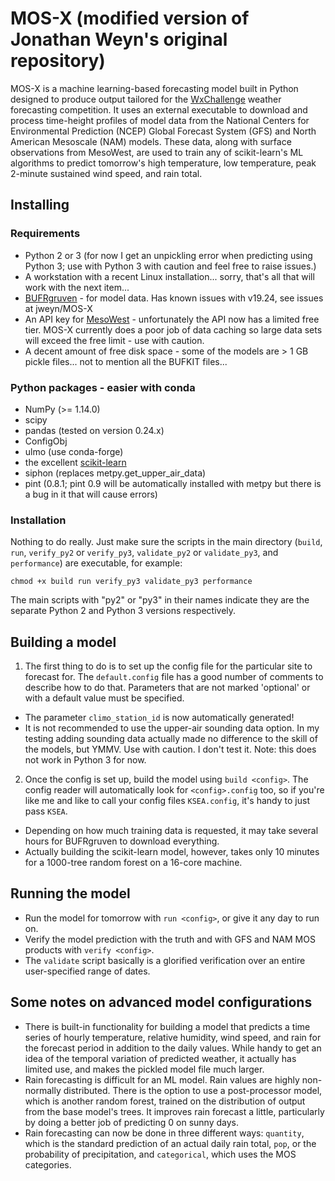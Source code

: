 # MOS-X (modified version of Jonathan Weyn's original repository)

MOS-X is a machine learning-based forecasting model built in Python designed to produce output tailored for the [WxChallenge](http://www.wxchallenge.com) weather forecasting competition.
It uses an external executable to download and process time-height profiles of model data from the National Centers for Environmental Prediction (NCEP) Global Forecast System (GFS) and North American Mesoscale (NAM) models.
These data, along with surface observations from MesoWest, are used to train any of scikit-learn's ML algorithms to predict tomorrow's high temperature, low temperature, peak 2-minute sustained wind speed, and rain total.

## Installing

### Requirements

- Python 2 or 3 (for now I get an unpickling error when predicting using Python 3; use with Python 3 with caution and feel free to raise issues.)
- A workstation with a recent Linux installation... sorry, that's all that will work with the next item...
- [BUFRgruven](http://strc.comet.ucar.edu/software/bgruven/) - for model data. Has known issues with v19.24, see issues at jweyn/MOS-X
- An API key for [MesoWest](https://synopticlabs.org/api/mesonet/) - unfortunately the API now has a limited free tier. MOS-X currently does a poor job of data caching so large data sets will exceed the free limit - use with caution.
- A decent amount of free disk space - some of the models are > 1 GB pickle files... not to mention all the BUFKIT files...

### Python packages - easier with conda

- NumPy (>= 1.14.0)
- scipy
- pandas (tested on version 0.24.x)
- ConfigObj
- ulmo (use conda-forge)
- the excellent [scikit-learn](http://scikit-learn.org/stable/index.html)
- siphon (replaces metpy.get_upper_air_data)
- pint (0.8.1; pint 0.9 will be automatically installed with metpy but there is a bug in it that will cause errors)

### Installation

Nothing to do really. Just make sure the scripts in the main directory (`build`, `run`, `verify_py2` or `verify_py3`, `validate_py2` or `validate_py3`, and `performance`) are executable, for example:

`chmod +x build run verify_py3 validate_py3 performance`

The main scripts with "py2" or "py3" in their names indicate they are the separate Python 2 and Python 3 versions respectively.

## Building a model

1. The first thing to do is to set up the config file for the particular site to forecast for. The `default.config` file has a good number of comments to describe how to do that. Parameters that are not marked 'optional' or with a default value must be specified.
  - The parameter `climo_station_id` is now automatically generated!
  - It is not recommended to use the upper-air sounding data option. In my testing adding sounding data actually made no difference to the skill of the models, but YMMV. Use with caution. I don't test it. Note: this does not work in Python 3 for now.
2. Once the config is set up, build the model using `build <config>`. The config reader will automatically look for `<config>.config` too, so if you're like me and like to call your config files `KSEA.config`, it's handy to just pass `KSEA`.
  - Depending on how much training data is requested, it may take several hours for BUFRgruven to download everything.
  - Actually building the scikit-learn model, however, takes only 10 minutes for a 1000-tree random forest on a 16-core machine.

## Running the model

- Run the model for tomorrow with `run <config>`, or give it any day to run on.
- Verify the model prediction with the truth and with GFS and NAM MOS products with `verify <config>`.
- The `validate` script basically is a glorified verification over an entire user-specified range of dates.

## Some notes on advanced model configurations

- There is built-in functionality for building a model that predicts a time series of hourly temperature, relative humidity, wind speed, and rain for the forecast period in addition to the daily values. While handy to get an idea of the temporal variation of predicted weather, it actually has limited use, and makes the pickled model file much larger.
- Rain forecasting is difficult for an ML model. Rain values are highly non-normally distributed. There is the option to use a post-processor model, which is another random forest, trained on the distribution of output from the base model's trees. It improves rain forecast a little, particularly by doing a better job of predicting 0 on sunny days.
- Rain forecasting can now be done in three different ways: `quantity`, which is the standard prediction of an actual daily rain total, `pop`, or the probability of precipitation, and `categorical`, which uses the MOS categories.
